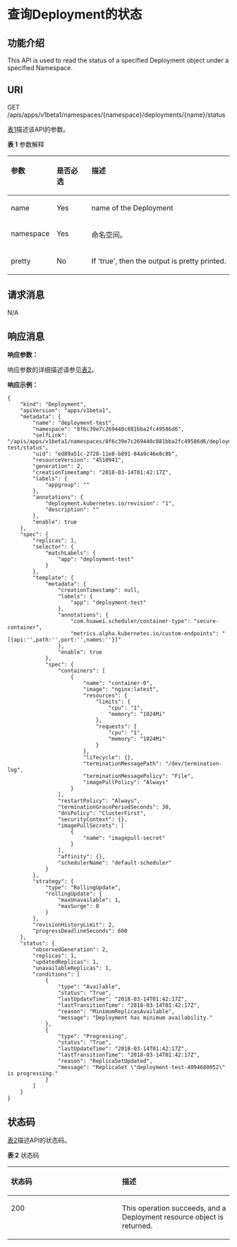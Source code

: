 # 查询Deployment的状态<a name="cci_02_0030"></a>

## 功能介绍<a name="zh-cn_topic_0091433676_section37553505"></a>

This API is used to read the status of a specified Deployment object under a specified Namespace.

## URI<a name="zh-cn_topic_0091433676_section2437233"></a>

GET /apis/apps/v1beta1/namespaces/\{namespace\}/deployments/\{name\}/status

[表1](#zh-cn_topic_0091433676_d0e35701)描述该API的参数。

**表 1**  参数解释

<a name="zh-cn_topic_0091433676_d0e35701"></a>
<table><thead align="left"><tr id="zh-cn_topic_0091433676_row65104669"><th class="cellrowborder" valign="top" width="16.328367163283673%" id="mcps1.2.4.1.1"><p id="zh-cn_topic_0091433676_p65652297517"><a name="zh-cn_topic_0091433676_p65652297517"></a><a name="zh-cn_topic_0091433676_p65652297517"></a>参数</p>
</th>
<th class="cellrowborder" valign="top" width="16.328367163283673%" id="mcps1.2.4.1.2"><p id="zh-cn_topic_0091433676_p165661629135114"><a name="zh-cn_topic_0091433676_p165661629135114"></a><a name="zh-cn_topic_0091433676_p165661629135114"></a>是否必选</p>
</th>
<th class="cellrowborder" valign="top" width="67.34326567343265%" id="mcps1.2.4.1.3"><p id="zh-cn_topic_0091433676_p14567629115114"><a name="zh-cn_topic_0091433676_p14567629115114"></a><a name="zh-cn_topic_0091433676_p14567629115114"></a>描述</p>
</th>
</tr>
</thead>
<tbody><tr id="zh-cn_topic_0091433676_row31480888"><td class="cellrowborder" valign="top" width="16.328367163283673%" headers="mcps1.2.4.1.1 "><p id="zh-cn_topic_0091433676_p66924004"><a name="zh-cn_topic_0091433676_p66924004"></a><a name="zh-cn_topic_0091433676_p66924004"></a>name</p>
</td>
<td class="cellrowborder" valign="top" width="16.328367163283673%" headers="mcps1.2.4.1.2 "><p id="zh-cn_topic_0091433676_p52135240"><a name="zh-cn_topic_0091433676_p52135240"></a><a name="zh-cn_topic_0091433676_p52135240"></a>Yes</p>
</td>
<td class="cellrowborder" valign="top" width="67.34326567343265%" headers="mcps1.2.4.1.3 "><p id="zh-cn_topic_0091433676_p62204941"><a name="zh-cn_topic_0091433676_p62204941"></a><a name="zh-cn_topic_0091433676_p62204941"></a>name of the Deployment</p>
</td>
</tr>
<tr id="zh-cn_topic_0091433676_row22973563"><td class="cellrowborder" valign="top" width="16.328367163283673%" headers="mcps1.2.4.1.1 "><p id="zh-cn_topic_0091433676_p48919348"><a name="zh-cn_topic_0091433676_p48919348"></a><a name="zh-cn_topic_0091433676_p48919348"></a>namespace</p>
</td>
<td class="cellrowborder" valign="top" width="16.328367163283673%" headers="mcps1.2.4.1.2 "><p id="zh-cn_topic_0091433676_p3044257"><a name="zh-cn_topic_0091433676_p3044257"></a><a name="zh-cn_topic_0091433676_p3044257"></a>Yes</p>
</td>
<td class="cellrowborder" valign="top" width="67.34326567343265%" headers="mcps1.2.4.1.3 "><p id="zh-cn_topic_0079615000_p8332925"><a name="zh-cn_topic_0079615000_p8332925"></a><a name="zh-cn_topic_0079615000_p8332925"></a>命名空间。</p>
</td>
</tr>
<tr id="zh-cn_topic_0091433676_row4671366"><td class="cellrowborder" valign="top" width="16.328367163283673%" headers="mcps1.2.4.1.1 "><p id="zh-cn_topic_0091433676_p42836357"><a name="zh-cn_topic_0091433676_p42836357"></a><a name="zh-cn_topic_0091433676_p42836357"></a>pretty</p>
</td>
<td class="cellrowborder" valign="top" width="16.328367163283673%" headers="mcps1.2.4.1.2 "><p id="zh-cn_topic_0091433676_p47192917"><a name="zh-cn_topic_0091433676_p47192917"></a><a name="zh-cn_topic_0091433676_p47192917"></a>No</p>
</td>
<td class="cellrowborder" valign="top" width="67.34326567343265%" headers="mcps1.2.4.1.3 "><p id="zh-cn_topic_0091433676_p64529950"><a name="zh-cn_topic_0091433676_p64529950"></a><a name="zh-cn_topic_0091433676_p64529950"></a>If 'true', then the output is pretty printed.</p>
</td>
</tr>
</tbody>
</table>

## 请求消息<a name="zh-cn_topic_0091433676_section21935102"></a>

N/A

## 响应消息<a name="zh-cn_topic_0091433676_section63198193"></a>

**响应参数：**

响应参数的详细描述请参见[表2](创建Deployment（v1beta1）.md#zh-cn_topic_0083864910_table12862324102610)。

**响应示例：**

```
{
    "kind": "Deployment", 
    "apiVersion": "apps/v1beta1", 
    "metadata": {
        "name": "deployment-test", 
        "namespace": "8f6c39e7c269440c881bba2fc49586d6", 
        "selfLink": "/apis/apps/v1beta1/namespaces/8f6c39e7c269440c881bba2fc49586d6/deployments/deployment-test/status", 
        "uid": "ed89a51c-2728-11e8-b891-84a9c46e8c8b", 
        "resourceVersion": "4510941", 
        "generation": 2, 
        "creationTimestamp": "2018-03-14T01:42:17Z", 
        "labels": {
            "appgroup": ""
        }, 
        "annotations": {
            "deployment.kubernetes.io/revision": "1", 
            "description": ""
        }, 
        "enable": true
    }, 
    "spec": {
        "replicas": 1, 
        "selector": {
            "matchLabels": {
                "app": "deployment-test"
            }
        }, 
        "template": {
            "metadata": {
                "creationTimestamp": null, 
                "labels": {
                    "app": "deployment-test"
                }, 
                "annotations": {
                    "com.huawei.scheduler/container-type": "secure-container", 
                    "metrics.alpha.kubernetes.io/custom-endpoints": "[{api:'',path:'',port:'',names:''}]"
                }, 
                "enable": true
            }, 
            "spec": {
                "containers": [
                    {
                        "name": "container-0", 
                        "image": "nginx:latest", 
                        "resources": {
                            "limits": {
                                "cpu": "1", 
                                "memory": "1024Mi"
                            }, 
                            "requests": {
                                "cpu": "1", 
                                "memory": "1024Mi"
                            }
                        }, 
                        "lifecycle": {}, 
                        "terminationMessagePath": "/dev/termination-log", 
                        "terminationMessagePolicy": "File", 
                        "imagePullPolicy": "Always"
                    }
                ], 
                "restartPolicy": "Always", 
                "terminationGracePeriodSeconds": 30, 
                "dnsPolicy": "ClusterFirst", 
                "securityContext": {}, 
                "imagePullSecrets": [
                    {
                        "name": "imagepull-secret"
                    }
                ], 
                "affinity": {}, 
                "schedulerName": "default-scheduler"
            }
        }, 
        "strategy": {
            "type": "RollingUpdate", 
            "rollingUpdate": {
                "maxUnavailable": 1, 
                "maxSurge": 0
            }
        }, 
        "revisionHistoryLimit": 2, 
        "progressDeadlineSeconds": 600
    }, 
    "status": {
        "observedGeneration": 2, 
        "replicas": 1, 
        "updatedReplicas": 1, 
        "unavailableReplicas": 1, 
        "conditions": [
            {
                "type": "Available", 
                "status": "True", 
                "lastUpdateTime": "2018-03-14T01:42:17Z", 
                "lastTransitionTime": "2018-03-14T01:42:17Z", 
                "reason": "MinimumReplicasAvailable", 
                "message": "Deployment has minimum availability."
            }, 
            {
                "type": "Progressing", 
                "status": "True", 
                "lastUpdateTime": "2018-03-14T01:42:17Z", 
                "lastTransitionTime": "2018-03-14T01:42:17Z", 
                "reason": "ReplicaSetUpdated", 
                "message": "ReplicaSet \"deployment-test-4094680052\" is progressing."
            }
        ]
    }
}
```

## 状态码<a name="zh-cn_topic_0091433676_section31912827"></a>

[表2](#zh-cn_topic_0091433676_d0e35779)描述API的状态码。

**表 2**  状态码

<a name="zh-cn_topic_0091433676_d0e35779"></a>
<table><thead align="left"><tr id="zh-cn_topic_0091433676_row14389536"><th class="cellrowborder" valign="top" width="50%" id="mcps1.2.3.1.1"><p id="zh-cn_topic_0091433676_p24701750"><a name="zh-cn_topic_0091433676_p24701750"></a><a name="zh-cn_topic_0091433676_p24701750"></a>状态码</p>
</th>
<th class="cellrowborder" valign="top" width="50%" id="mcps1.2.3.1.2"><p id="zh-cn_topic_0091433676_p54684770"><a name="zh-cn_topic_0091433676_p54684770"></a><a name="zh-cn_topic_0091433676_p54684770"></a>描述</p>
</th>
</tr>
</thead>
<tbody><tr id="zh-cn_topic_0091433676_row281353"><td class="cellrowborder" valign="top" width="50%" headers="mcps1.2.3.1.1 "><p id="zh-cn_topic_0091433676_p22789653"><a name="zh-cn_topic_0091433676_p22789653"></a><a name="zh-cn_topic_0091433676_p22789653"></a>200</p>
</td>
<td class="cellrowborder" valign="top" width="50%" headers="mcps1.2.3.1.2 "><p id="zh-cn_topic_0091433676_p34022638"><a name="zh-cn_topic_0091433676_p34022638"></a><a name="zh-cn_topic_0091433676_p34022638"></a>This operation succeeds, and a Deployment resource object is returned.</p>
</td>
</tr>
</tbody>
</table>

